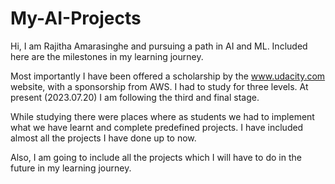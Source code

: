 # My-AI-Projects
Hi, I am Rajitha Amarasinghe and pursuing a path in AI and ML. Included here are the milestones in my learning journey.

Most importantly I have been offered a scholarship by the www.udacity.com website, with a sponsorship from AWS. I had to study for three levels. At present (2023.07.20) I am following the third and final stage.

While studying there were places where as students we had to implement what we have learnt and complete predefined projects. I have included almost all the projects I have done up to now.  

Also, I am going to include all the projects which I will have to do in the future in my learning journey.
